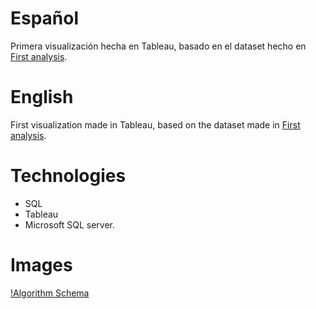 # Español
Primera visualización hecha en Tableau, basado en el dataset hecho en [First analysis](https://github.com/CelesVI/portfolioprojects/tree/main/first%20analysis).

# English 
First visualization made in Tableau, based on the dataset made in [First analysis](https://github.com/CelesVI/portfolioprojects/tree/main/first%20analysis).

# Technologies
* SQL
* Tableau
* Microsoft SQL server.

# Images
[!Algorithm Schema](./images/coviddashboard.png)
